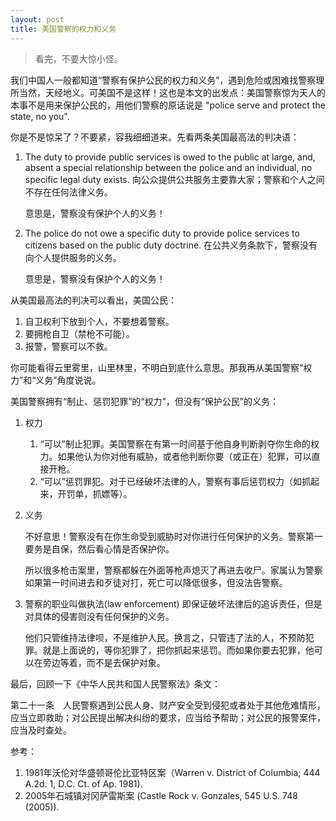 ```yaml
---
layout: post
title: 美国警察的权力和义务
---
```


>看完，不要大惊小怪。

我们中国人一般都知道“警察有保护公民的权力和义务”，遇到危险或困难找警察理所当然，天经地义。可美国不是这样！这也是本文的出发点：美国警察惊为天人的本事不是用来保护公民的，用他们警察的原话说是 "police serve and protect the state, no you".

你是不是惊呆了？不要紧，容我细细道来。先看两条美国最高法的判决语：

1. The duty to provide public services is owed to the public at large, and, absent a special relationship between the police and an individual, no specific legal duty exists. 向公众提供公共服务主要靠大家；警察和个人之间不存在任何法律义务。

   意思是，警察没有保护个人的义务！
2. The police do not owe a specific duty to provide police services to citizens based on the public duty doctrine. 在公共义务条款下，警察没有向个人提供服务的义务。

   意思是，警察没有保护个人的义务！

从美国最高法的判决可以看出，美国公民：

1. 自卫权利下放到个人，不要想着警察。
2. 要拥枪自卫（禁枪不可能）。
3. 报警，警察可以不救。

你可能看得云里雾里，山里林里，不明白到底什么意思。那我再从美国警察“权力”和“义务”角度说说。

美国警察拥有“制止、惩罚犯罪”的“权力”，但没有“保护公民”的义务：

1. 权力
   1. “可以”制止犯罪。美国警察在有第一时间基于他自身判断剥夺你生命的权力。如果他认为你对他有威胁，或者他判断你要（或正在）犯罪，可以直接开枪。
   2. “可以”惩罚罪犯。对于已经破坏法律的人，警察有事后惩罚权力（如抓起来，开罚单，抓嫖等）。
2. 义务

   不好意思！警察没有在你生命受到威胁时对你进行任何保护的义务。警察第一要务是自保，然后看心情是否保护你。

   所以很多枪击案里，警察都躲在外面等枪声熄灭了再进去收尸。家属认为警察如果第一时间进去和歹徒对打，死亡可以降低很多，但没法告警察。
3. 警察的职业叫做执法(law enforcement) 即保证破坏法律后的追诉责任，但是对具体的侵害则没有任何保护的义务。

   他们只管维持法律呗，不是维护人民。换言之，只管违了法的人，不预防犯罪。就是上面说的，等你犯罪了，把你抓起来惩罚。而如果你要去犯罪，他可以在旁边等着，而不是去保护对象。

最后，回顾一下《中华人民共和国人民警察法》条文：

第二十一条　人民警察遇到公民人身、财产安全受到侵犯或者处于其他危难情形，应当立即救助；对公民提出解决纠纷的要求，应当给予帮助；对公民的报警案件，应当及时查处。

参考：

1. 1981年沃伦对华盛顿哥伦比亚特区案（Warren v. District of Columbia; 444 A.2d. 1, D.C. Ct. of Ap. 1981).
2. 2005年石城镇对冈萨雷斯案 (Castle Rock v. Gonzales, 545 U.S. 748 (2005)).